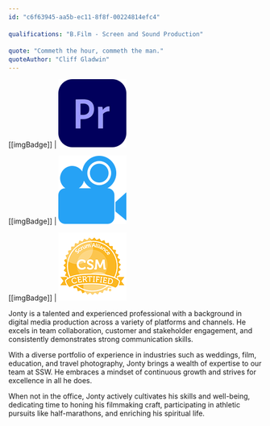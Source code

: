 ```yaml
---
id: "c6f63945-aa5b-ec11-8f8f-00224814efc4"

qualifications: "B.Film - Screen and Sound Production"

quote: "Commeth the hour, commeth the man."
quoteAuthor: "Cliff Gladwin"
---
```


[[imgBadge]]
| ![](../badges/Designer-adobe-premiere.png)

[[imgBadge]]
| ![](../badges/Designer-camera.png)

[[imgBadge]]
| ![](../badges/Certification-scrumalliance-master.png)

Jonty is a talented and experienced professional with a background in digital media production across a variety of platforms and channels. He excels in team collaboration, customer and stakeholder engagement, and consistently demonstrates strong communication skills.

With a diverse portfolio of experience in industries such as weddings, film, education, and travel photography, Jonty brings a wealth of expertise to our team at SSW. He embraces a mindset of continuous growth and strives for excellence in all he does.

When not in the office, Jonty actively cultivates his skills and well-being, dedicating time to honing his filmmaking craft, participating in athletic pursuits like half-marathons, and enriching his spiritual life.
